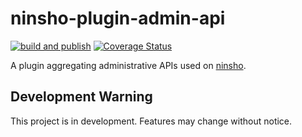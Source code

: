 # ninsho-plugin-admin-api

[![build and publish](https://github.com/ninsho/ninsho-plugin-admin-api/actions/workflows/run-build-and-publish.yml/badge.svg)](https://github.com/ninsho/ninsho-plugin-admin-api/actions/workflows/run-build-and-publish.yml)
[![Coverage Status](https://coveralls.io/repos/github/ninsho/ninsho-plugin-admin-api/badge.svg?branch=main)](https://coveralls.io/github/ninsho/ninsho-plugin-admin-api?branch=main)

A plugin aggregating administrative APIs used on [ninsho](https://www.npmjs.com/package/ninsho).

## Development Warning

This project is in development. Features may change without notice.

<!-- README.md -->
